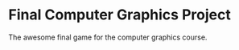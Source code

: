 Final Computer Graphics Project
===============================

The awesome final game for the computer graphics course.